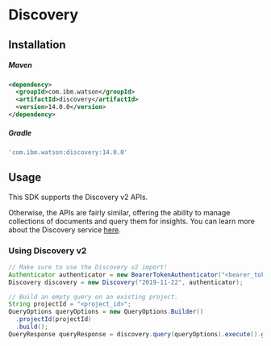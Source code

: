 # Discovery

## Installation

##### Maven

```xml
<dependency>
  <groupId>com.ibm.watson</groupId>
  <artifactId>discovery</artifactId>
  <version>14.0.0</version>
</dependency>
```

##### Gradle

```gradle
'com.ibm.watson:discovery:14.0.0'
```

## Usage

This SDK supports the Discovery v2 APIs.

Otherwise, the APIs are fairly similar, offering the ability to manage collections of documents and query them for insights. You can learn more about the Discovery service [here](https://cloud.ibm.com/apidocs/discovery-data).

### Using Discovery v2

```java
// Make sure to use the Discovery v2 import!
Authenticator authenticator = new BearerTokenAuthenticator("<bearer_token>");
Discovery discovery = new Discovery("2019-11-22", authenticator);

// Build an empty query on an existing project.
String projectId = "<project_id>";
QueryOptions queryOptions = new QueryOptions.Builder()
  .projectId(projectId)
  .build();
QueryResponse queryResponse = discovery.query(queryOptions).execute().getResult();
```
